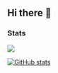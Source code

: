 ## Hi there 👋

<!--
**austin-kerr/austin-kerr** is a ✨ _special_ ✨ repository because its `README.md` (this file) appears on your GitHub profile.

Here are some ideas to get you started:

- 🔭 I’m currently working on ...
- 🌱 I’m currently learning ...
- 👯 I’m looking to collaborate on ...
- 🤔 I’m looking for help with ...
- 💬 Ask me about ...
- 📫 How to reach me: ...
- 😄 Pronouns: ...
- ⚡ Fun fact: ...
-->

### Stats
[![ ](https://github-readme-stats-yhw5wwio9-austin-kerrs-projects.vercel.app/api?username=austin-kerr&theme=dracula&show=reviews%2Cprs_merged%2Cprs_merged_percentage&hide=stars%2Cissues)](https://github.com/austin-kerr/github-readme-stats)


[![GitHub stats](https://github-readme-stats-yhw5wwio9-austin-kerrs-projects.vercel.app/api?username=austin-kerr&theme=dracula&show=reviews%2Cprs_merged%2Cprs_merged_percentage&hide=stars%2Cissues)](https://github.com/austin-kerr/github-readme-stats)
